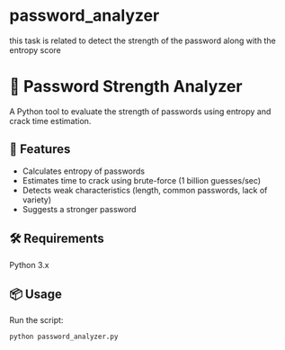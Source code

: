 # password_analyzer
this task is related to  detect the strength of the password along with the entropy score 

# 🔐 Password Strength Analyzer

A Python tool to evaluate the strength of passwords using entropy and crack time estimation.

## 🚀 Features

- Calculates entropy of passwords
- Estimates time to crack using brute-force (1 billion guesses/sec)
- Detects weak characteristics (length, common passwords, lack of variety)
- Suggests a stronger password

## 🛠️ Requirements

Python 3.x

## 📦 Usage

Run the script:

```bash
python password_analyzer.py

